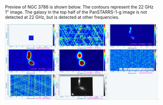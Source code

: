 Preview of NGC 3786 is shown below. The contours represent the 22 GHz 1" image. The galaxy in the top half of the PanSTARRS-1-g image is not detected at 22 GHz, but is detected at other frequencies.

![NGC3786.png](NGC3786.png "NGC3786")

